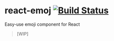 # react-emoj [![Build Status](https://travis-ci.org/yatharthk/react-emoj.svg?branch=master)](https://travis-ci.org/yatharthk/react-emoj)

Easy-use emoji component for React

> [WIP]
